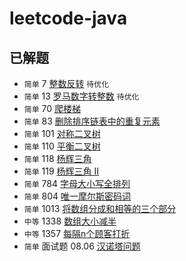 # leetcode-java
## 已解题
- `简单` 7 [整数反转](https://leetcode-cn.com/problems/reverse-integer/) `待优化`
- `简单` 13 [罗马数字转整数](https://leetcode-cn.com/problems/roman-to-integer/) `待优化`
- `简单` 70 [爬楼梯](https://leetcode-cn.com/problems/climbing-stairs/)
- `简单` 83 [删除排序链表中的重复元素](https://leetcode-cn.com/problems/remove-duplicates-from-sorted-list/)
- `简单` 101 [对称二叉树](https://leetcode-cn.com/problems/symmetric-tree/)
- `简单` 110 [平衡二叉树](https://leetcode-cn.com/problems/balanced-binary-tree/)
- `简单` 118	[杨辉三角](https://leetcode-cn.com/problems/pascals-triangle)
- `简单` 119	[杨辉三角 II](https://leetcode-cn.com/problems/pascals-triangle-ii)
- `简单` 784 [字母大小写全排列](https://leetcode-cn.com/problems/letter-case-permutation/)
- `简单` 804 [唯一摩尔斯密码词](https://leetcode-cn.com/problems/unique-morse-code-words/)
- `简单` 1013 [将数组分成和相等的三个部分](https://leetcode-cn.com/problems/partition-array-into-three-parts-with-equal-sum)
- `中等` 1338 [数组大小减半](https://leetcode-cn.com/problems/reduce-array-size-to-the-half/)
- `中等` 1357 [每隔n个顾客打折](https://leetcode-cn.com/problems/apply-discount-every-n-orders/)
- `简单` 面试题 08.06 [汉诺塔问题](https://leetcode-cn.com/problems/hanota-lcci/)